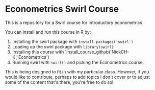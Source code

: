# Econometrics Swirl Course
This is a repository for a Swirl course for introductory econometrics

You can install and run this course in R by:

1. Installing the swirl package with `install.packages('swirl')`
2. Loading up the swirl package with `library(swirl)`
3. Installing this course with `install_course_github('NickCH-K','Econometrics')
4. Running swirl with `swirl()` and picking the Econometrics course.

This is being designed to fit in with my particular class. However, if you would like to contribute, perhaps to add topics I don't cover or to adjust some of the content that's there, you're free to do so!
